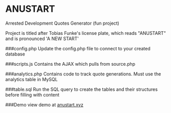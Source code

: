# ANUSTART
Arrested Development Quotes Generator (fun project)

Project is titled after Tobias Funke's license plate, which reads "ANUSTART" and is pronounced 'A NEW START' 

###config.php
Update the config.php file to connect to your created database

###scripts.js
Contains the AJAX which pulls from source.php

###analytics.php
Contains code to track quote generations. Must use the analytics table in MySQL

###table.sql
Run the SQL query to create the tables and their structures before filling with content

###Demo
view demo at [anustart.xyz](http://anustart.xyz/)
